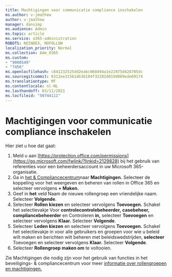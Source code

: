 ```yaml
---
title: Machtigingen voor communicatie compliance inschakelen
ms.author: v-jmathew
author: v-jmathew
manager: dansimp
ms.audience: Admin
ms.topic: article
ms.service: o365-administration
ROBOTS: NOINDEX, NOFOLLOW
localization_priority: Normal
ms.collection: Adm_O365
ms.custom:
- "9000549"
- "7456"
ms.openlocfilehash: c841232525dd2eabc068494a1e22975d428705dc
ms.sourcegitcommit: 6312ee31561db36104f32282d019d069ede69174
ms.translationtype: MT
ms.contentlocale: nl-NL
ms.lasthandoff: 03/11/2021
ms.locfileid: "50744111"
---
```

# <a name="enable-permissions-for-communication-compliance"></a>Machtigingen voor communicatie compliance inschakelen

Hier ziet u hoe dat gaat:

1. Meld u aan [https://protection.office.com/permissions](https://go.microsoft.com/fwlink/?linkid=2129828) bij het gebruik van referenties voor een beheerdersaccount in uw Microsoft 365-organisatie.
2. Ga in [het & Compliancecentrum](https://go.microsoft.com/fwlink/?linkid=2101341)naar **Machtigingen.** Selecteer de koppeling voor het weergeven en beheren van rollen in Office 365 en selecteer vervolgens **\+ Maken.**
3. Geef in **het** veld Naam de nieuwe rollengroep een vriendelijke naam. Selecteer **Volgende**.
4. Selecteer **Rollen kiezen** en selecteer vervolgens **Toevoegen.** Schakel het selectievakje Voor **controlecontrolebeheerder,** **casebeheer,** **compliancebeheerder** en Controleren **in,** selecteer **Toevoegen** en selecteer vervolgens **Klaar.** Selecteer **Volgende**.
5. Selecteer **Leden kiezen** en selecteer vervolgens **Toevoegen.** Schakel het selectievakje in voor alle gebruikers en groepen voor wie u beleid wilt maken en berichten wilt beheren met beleidswedstrijden, **selecteer** Toevoegen en selecteer vervolgens **Klaar.** Selecteer **Volgende**.
6. Selecteer **Rollengroep maken om** te voltooien.

Zie Machtigingen die nodig zijn voor het gebruik van functies in het beveiligings- & compliancecentrum voor meer [informatie over rollengroepen en machtigingen.](https://go.microsoft.com/fwlink/?linkid=2114184)
